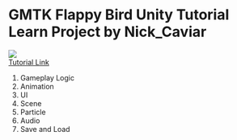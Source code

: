 # GMTK Flappy Bird Unity Tutorial Learn Project by Nick_Caviar
![](https://m.media-amazon.com/images/I/21ZzpgClpiL.png)  
[Tutorial Link](https://www.youtube.com/watch?v=XtQMytORBmM)
1. Gameplay Logic
2. Animation
3. UI
4. Scene
5. Particle
6. Audio
7. Save and Load
